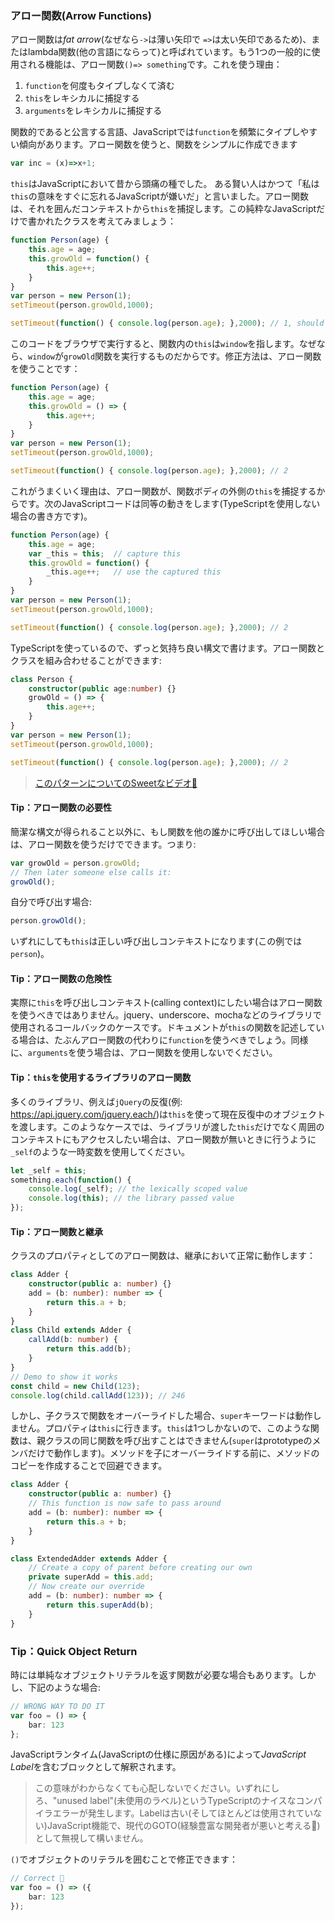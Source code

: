 ### アロー関数(Arrow Functions)

アロー関数は*fat arrow*(なぜなら`->`は薄い矢印で `=>`は太い矢印であるため)、またはlambda関数(他の言語にならって)と呼ばれています。もう1つの一般的に使用される機能は、アロー関数`()=> something`です。これを使う理由：

1. `function`を何度もタイプしなくて済む
1. `this`をレキシカルに捕捉する
1. `arguments`をレキシカルに捕捉する

関数的であると公言する言語、JavaScriptでは`function`を頻繁にタイプしやすい傾向があります。アロー関数を使うと、関数をシンプルに作成できます
```ts
var inc = (x)=>x+1;
```
`this`はJavaScriptにおいて昔から頭痛の種でした。
ある賢い人はかつて「私は`this`の意味をすぐに忘れるJavaScriptが嫌いだ」と言いました。アロー関数は、それを囲んだコンテキストから`this`を捕捉します。この純粋なJavaScriptだけで書かれたクラスを考えてみましょう：

```ts
function Person(age) {
    this.age = age;
    this.growOld = function() {
        this.age++;
    }
}
var person = new Person(1);
setTimeout(person.growOld,1000);

setTimeout(function() { console.log(person.age); },2000); // 1, should have been 2
```
このコードをブラウザで実行すると、関数内の`this`は`window`を指します。なぜなら、`window`が`growOld`関数を実行するものだからです。修正方法は、アロー関数を使うことです：
```ts
function Person(age) {
    this.age = age;
    this.growOld = () => {
        this.age++;
    }
}
var person = new Person(1);
setTimeout(person.growOld,1000);

setTimeout(function() { console.log(person.age); },2000); // 2
```
これがうまくいく理由は、アロー関数が、関数ボディの外側の`this`を捕捉するからです。次のJavaScriptコードは同等の動きをします(TypeScriptを使用しない場合の書き方です)。
```ts
function Person(age) {
    this.age = age;
    var _this = this;  // capture this
    this.growOld = function() {
        _this.age++;   // use the captured this
    }
}
var person = new Person(1);
setTimeout(person.growOld,1000);

setTimeout(function() { console.log(person.age); },2000); // 2
```
TypeScriptを使っているので、ずっと気持ち良い構文で書けます。アロー関数とクラスを組み合わせることができます:
```ts
class Person {
    constructor(public age:number) {}
    growOld = () => {
        this.age++;
    }
}
var person = new Person(1);
setTimeout(person.growOld,1000);

setTimeout(function() { console.log(person.age); },2000); // 2
```

> [このパターンについてのSweetなビデオ🌹](https://egghead.io/lessons/typescript-make-usages-of-this-safe-in-class-methods)

#### Tip：アロー関数の必要性
簡潔な構文が得られること以外に、もし関数を他の誰かに呼び出してほしい場合は、アロー関数を使うだけでできます。つまり:
```ts
var growOld = person.growOld;
// Then later someone else calls it:
growOld();
```
自分で呼び出す場合:
```ts
person.growOld();
```
いずれにしても`this`は正しい呼び出しコンテキストになります(この例では`person`)。

#### Tip：アロー関数の危険性

実際に`this`を呼び出しコンテキスト(calling context)にしたい場合はアロー関数を使うべきではありません。jquery、underscore、mochaなどのライブラリで使用されるコールバックのケースです。ドキュメントが`this`の関数を記述している場合は、たぶんアロー関数の代わりに`function`を使うべきでしょう。同様に、`arguments`を使う場合は、アロー関数を使用しないでください。

#### Tip：`this`を使用するライブラリのアロー関数
多くのライブラリ、例えば`jQuery`の反復(例: https://api.jquery.com/jquery.each/)は`this`を使って現在反復中のオブジェクトを渡します。このようなケースでは、ライブラリが渡した`this`だけでなく周囲のコンテキストにもアクセスしたい場合は、アロー関数が無いときに行うように`_self`のような一時変数を使用してください。

```ts
let _self = this;
something.each(function() {
    console.log(_self); // the lexically scoped value
    console.log(this); // the library passed value
});
```

#### Tip：アロー関数と継承
クラスのプロパティとしてのアロー関数は、継承において正常に動作します：

```ts
class Adder {
    constructor(public a: number) {}
    add = (b: number): number => {
        return this.a + b;
    }
}
class Child extends Adder {
    callAdd(b: number) {
        return this.add(b);
    }
}
// Demo to show it works
const child = new Child(123);
console.log(child.callAdd(123)); // 246
```

しかし、子クラスで関数をオーバーライドした場合、`super`キーワードは動作しません。プロパティは`this`に行きます。`this`は1つしかないので、このような関数は、親クラスの同じ関数を呼び出すことはできません(`super`はprototypeのメンバだけで動作します)。メソッドを子にオーバーライドする前に、メソッドのコピーを作成することで回避できます。

```ts
class Adder {
    constructor(public a: number) {}
    // This function is now safe to pass around
    add = (b: number): number => {
        return this.a + b;
    }
}

class ExtendedAdder extends Adder {
    // Create a copy of parent before creating our own
    private superAdd = this.add;
    // Now create our override
    add = (b: number): number => {
        return this.superAdd(b);
    }
}
```

### Tip：Quick Object Return

時には単純なオブジェクトリテラルを返す関数が必要な場合もあります。しかし、下記のような場合:

```ts
// WRONG WAY TO DO IT
var foo = () => {
    bar: 123
};
```
JavaScriptランタイム(JavaScriptの仕様に原因がある)によって*JavaScript Label*を含むブロックとして解釈されます。

> この意味がわからなくても心配しないでください。いずれにしろ、"unused label"(未使用のラベル)というTypeScriptのナイスなコンパイラエラーが発生します。Labelは古い(そしてほとんどは使用されていない)JavaScript機能で、現代のGOTO(経験豊富な開発者が悪いと考える🌹)として無視して構いません。

`()`でオブジェクトのリテラルを囲むことで修正できます：

```ts
// Correct 🌹
var foo = () => ({
    bar: 123
});
```
